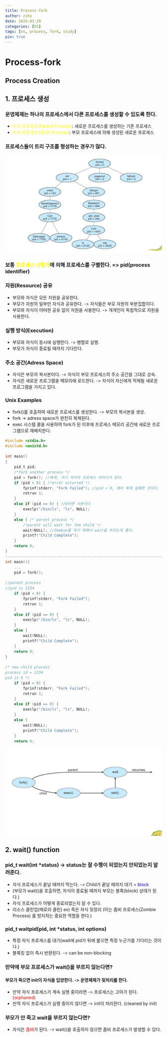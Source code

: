 ```yaml
---
title: Process-fork
author: ziho
date: 2025-03-29
categories: [OS]
tags: [os, process, fork, study]
pin: true
---
```

Process-fork
=============
Process Creation
-------------
## 1. 프로세스 생성
### 운영체제는 하나의 프로세스에서 다른 프로세스를 생성할 수 있도록 한다.
- <span style="color: yellow">부모 프로세스(Parent Process)</span>: 새로운 프로세스를 <span style="background-color: 0000FF">생성하는</span> 기존 프로세스
- <span style="color: yellow">자식 프로세스(Child Process)</span>: 부모 프로세스에 의해 생성된 <span style="background-color: 0000FF">새로운 프로세스</span>

### 프로세스들이 트리 구조를 형성하는 경우가 많다.
![tree-image](/assets/img/osTree.png)
### 보통 <span style="color: yellow">프로세스 식별자</span>에 의해 프로세스를 구별한다. => pid(process identifier)
### 자원(Resource) 공유
- 부모와 자식은 모든 자원을 공유한다.
- 부모가 자원의 일부만 자식과 공유한다. -> 자식들은 부모 자원의 부분집합이다.
- 부모와 자식이 어떠한 공유 없이 자원을 사용한다. -> 개개인이 독립적으로 자원을 사용한다.
### 실행 방식(Execution)
- 부모와 자식이 동시에 실행한다. -> 병렬로 실행.
- 부모가 자식이 종료될 때까지 기다린다.
### 주소 공간(Adress Space)
- 자식은 부모의 복사본이다. -> 자식이 부모 프로세스의 주소 공간을 그대로 상속.
- 자식은 새로운 프로그램을 메모리에 로드한다. -> 자식이 자신에게 적재될 새로운 프로그램을 가지고 있다.
### Unix Examples
- fork()를 호출하여 새로운 프로세스를 생성한다. -> 부모의 복사본을 생성.
- fork -> adress space가 완전히 복제된다.
- exec 시스템 콜을 사용하여 fork가 된 이후에 프로세스 메모리 공간에 새로운 프로그램으로 재배치한다.

```c
#include <stdio.h>
#include <unistd.h>

int main()
{
    pid_t pid;
    /*fork another process */
    pid = fork(); //복제, 자기 자식의 프로세스 아이디가 된다.
    if (pid < 0) { /*error occurred */
        fprinf(stderr, "Fork Failed"); //pid < 0, 에러 복제 실패한 것이다.
        retrun 1;
    }
    else if (pid == 0) { //0이면 사본이다.
        execlp("/bin/ls", "ls", NULL);
    }
    else { /* parent process */
        /*parent will wait for the child */
        wait(NULL); //Zombie를 막기 위해서 wait을 부르는게 좋다.
        printf("Child Complete");
    }
    return 0;
}
-------------------------------------------------------------------------------------------------
int main(){
    ...
    pid = fork();

//parent process
//pid is 1234
    if (pid < 0) { 
        fprinf(stderr, "Fork Failed"); 
        retrun 1;
    }
    else if (pid == 0) {
        execlp("/bin/ls", "ls", NULL);
    }
    else {
        wait(NULL); 
        printf("Child Complete");
    }
    return 0;
}

/* new child process
process id = 1234
pid is 0 */
    if (pid < 0) { 
        fprinf(stderr, "Fork Failed"); 
        retrun 1;
    }
    else if (pid == 0) {
        execlp("/bin/ls", "ls", NULL);
    }
    else {
        wait(NULL); 
        printf("Child Complete");
    }
    return 0;
```
![Process Creation](/assets/img/os6.png)
## 2. wait() function
### pid_t wait(int *status) -> status는 잘 수행이 되었는지 안되었는지 알려준다.
- 자식 프로세스가 끝날 때까지 막는다. -> Child가 끝날 때까지 대기 = <span style="color: blue">block</span>
- (부모가 wait()을 호출하면, 자식이 종료될 때까지 부모는 블록(block) 상태가 된다.)
- 자식 프로세스가 어떻게 종료되었는지 알 수 있다.
- 리소스 클린업(메로리 클린) ex) 죽은 자식 뒷정리 (이는 좀비 프로세스(Zombie Process) 를 방지하는 중요한 역할을 한다.)
### pid_t waitpid(pid, int *status, int options)
- 특정 자식 프로세스를 대기(wait에 pid가 뒤에 붙으면 특정 누군가를 기다리는 것이다.)
- 블록킹 없이 즉시 반환된다. -> can be non-blocking
### 만약에 부모 프로세스가 wait()을 부르지 않는다면?
#### 부모가 죽으면 init이 자식을 입양한다. -> 운영체제가 뒷처리를 한다.
- 만약 자식 프로세스가 계속 실행 중이라면 -> 프로세스는 고아가 된다. <span style="color: red">(orphaned)</span>
- 만약 자식 프로세스가 실행 중이지 않다면 -> init이 처리한다. (cleaned by init)
### 부모가 안 죽고 wait을 부르지 않는다면?
- 자식은 <span style="color: red">좀비</span>가 된다. -> wait()을 호출하지 않으면 좀비 프로세스가 발생할 수 있다.